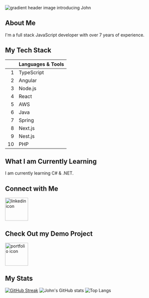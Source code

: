 <picture>
 <source media="(prefers-color-scheme: dark)" srcset="https://capsule-render.vercel.app/api?type=cylinder&height=300&color=gradient&text=Hello!%20I'm%20John&textBg=false&animation=scaleIn">
 <source media="(prefers-color-scheme: light)" srcset="https://capsule-render.vercel.app/api?type=cylinder&height=200&color=gradient&text=Hello!%20I'm%20John&textBg=false&animation=scaleIn">
 <img alt="gradient header image introducing John" src="https://capsule-render.vercel.app/api?type=cylinder&height=200&color=gradient&text=Hello!%20I'm%20John&textBg=false&animation=scaleIn">
</picture>

## About Me
I'm a full stack JavaScript developer with over 7 years of experience.

## My Tech Stack
| | Languages & Tools |
|-----:|---------------|
|     1|TypeScript|
|     2|Angular|
|     3|Node.js|
|     4|React|
|     5|AWS|
|     6|Java|
|     7|Spring|
|     8|Next.js|
|     9|Nest.js|
|     10|PHP|

## What I am Currently Learning
I am currently learning C# & .NET.

## Connect with Me
<a href="https://www.linkedin.com/in/woodjohn185/" rel="social"><img src="https://upload.wikimedia.org/wikipedia/commons/thumb/8/81/LinkedIn_icon.svg/1024px-LinkedIn_icon.svg.png" alt="linkedin icon" width="75"></a>

## Check Out my Demo Project
<a href="https://banjojammer.com/" rel="portfolio"><img src="https://imgur.com/5Fq6Sli" alt="portfolio icon" width="75"></a>

## My Stats
[![GitHub Streak](https://github-readme-streak-stats.herokuapp.com?user=johnrobertwood&card_width=495)](https://git.io/streak-stats)
![John's GitHub stats](https://github-readme-stats.vercel.app/api?username=johnrobertwood&show_icons=true&theme=transparent)
![Top Langs](https://github-readme-stats.vercel.app/api/top-langs/?username=johnrobertwood&layout=compact)
